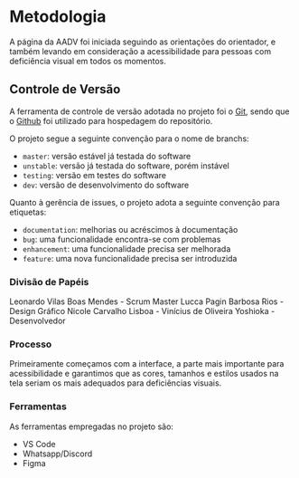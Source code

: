 
# Metodologia

A página da AADV foi iniciada seguindo as orientações do orientador, e também levando em consideração a acessibilidade para pessoas com deficiência visual em todos os momentos.

## Controle de Versão

A ferramenta de controle de versão adotada no projeto foi o
[Git](https://git-scm.com/), sendo que o [Github](https://github.com)
foi utilizado para hospedagem do repositório.

O projeto segue a seguinte convenção para o nome de branchs:

- `master`: versão estável já testada do software
- `unstable`: versão já testada do software, porém instável
- `testing`: versão em testes do software
- `dev`: versão de desenvolvimento do software

Quanto à gerência de issues, o projeto adota a seguinte convenção para
etiquetas:

- `documentation`: melhorias ou acréscimos à documentação
- `bug`: uma funcionalidade encontra-se com problemas
- `enhancement`: uma funcionalidade precisa ser melhorada
- `feature`: uma nova funcionalidade precisa ser introduzida

### Divisão de Papéis

Leonardo Vilas Boas Mendes - Scrum Master
Lucca Pagin Barbosa Rios - Design Gráfico
Nicole Carvalho Lisboa - 
Vinícius de Oliveira Yoshioka - Desenvolvedor 

### Processo

Primeiramente começamos com a interface, a parte mais importante para acessibilidade e garantimos que as cores, tamanhos e estilos usados na tela seriam os mais adequados para deficiências visuais.

### Ferramentas

As ferramentas empregadas no projeto são:

- VS Code
- Whatsapp/Discord
- Figma

 

